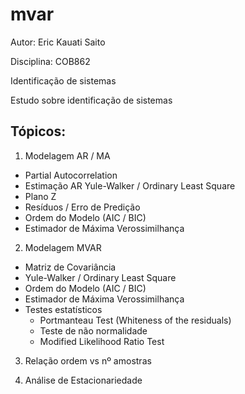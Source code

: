 # mvar

Autor: Eric Kauati Saito

Disciplina: COB862

Identificação de sistemas

Estudo sobre identificação de sistemas

## Tópicos:
1. Modelagem AR / MA
- Partial Autocorrelation
- Estimação AR Yule-Walker / Ordinary Least Square
- Plano Z
- Resíduos / Erro de Predição
- Ordem do Modelo (AIC / BIC)
- Estimador de Máxima Verossimilhança

2.  Modelagem MVAR
- Matriz de Covariância
- Yule-Walker / Ordinary Least Square
- Ordem do Modelo (AIC / BIC)
- Estimador de Máxima Verossimilhança
- Testes estatísticos
  - Portmanteau Test (Whiteness of the residuals)
  - Teste de não normalidade
  - Modified Likelihood Ratio Test
  
3. Relação ordem vs nº amostras

4. Análise de Estacionariedade
